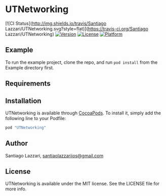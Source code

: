 # UTNetworking

[![CI Status](http://img.shields.io/travis/Santiago Lazzari/UTNetworking.svg?style=flat)](https://travis-ci.org/Santiago Lazzari/UTNetworking)
[![Version](https://img.shields.io/cocoapods/v/UTNetworking.svg?style=flat)](http://cocoapods.org/pods/UTNetworking)
[![License](https://img.shields.io/cocoapods/l/UTNetworking.svg?style=flat)](http://cocoapods.org/pods/UTNetworking)
[![Platform](https://img.shields.io/cocoapods/p/UTNetworking.svg?style=flat)](http://cocoapods.org/pods/UTNetworking)

## Example

To run the example project, clone the repo, and run `pod install` from the Example directory first.

## Requirements

## Installation

UTNetworking is available through [CocoaPods](http://cocoapods.org). To install
it, simply add the following line to your Podfile:

```ruby
pod "UTNetworking"
```

## Author

Santiago Lazzari, santiaolazzariios@gmail.com

## License

UTNetworking is available under the MIT license. See the LICENSE file for more info.
